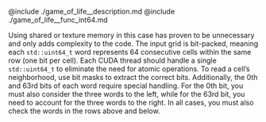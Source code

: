 @include ./game_of_life__description.md
@include ./game_of_life__func_int64.md

Using shared or texture memory in this case has proven to be unnecessary and only adds complexity to the code.
The input grid is bit-packed, meaning each `std::uint64_t` word represents 64 consecutive cells within the same row (one bit per cell).
Each CUDA thread should handle a single `std::uint64_t` to eliminate the need for atomic operations.
To read a cell’s neighborhood, use bit masks to extract the correct bits.
Additionally, the 0th and 63rd bits of each word require special handling. For the 0th bit, you must also consider the three words to the left, while for the 63rd bit, you need to account for the three words to the right. In all cases, you must also check the words in the rows above and below.
